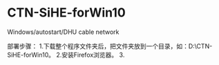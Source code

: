 # CTN-SiHE-forWin10
Windows/autostart/DHU cable network

部署步骤：
1.下载整个程序文件夹后，把文件夹放到一个目录，如：D:\CTN-SiHE-forWin10。
2.安装Firefox浏览器。
3.
